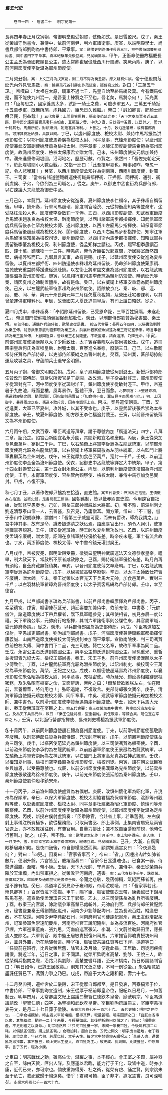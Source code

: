 

##### 舊五代史
　　`卷四十四 ‧ 唐書二十`
　`明宗紀第十`

* * *

長興四年春正月戊寅朔，帝御明堂殿受朝賀，仗衛如式。是日雪盈尺。戊子，秦王從榮加守尚書令、兼侍中，依前河南尹，判六軍諸衛事。庚寅，以端明殿學士、尚書兵部侍郎劉昫為中書侍郎、平章事。`案：歐陽史劉昫傳作長興三年，拜中書侍郎兼刑部尚書、同中書門下平章事，與本紀繫年先後互異，見吳縝纂誤。`甲午，正衙命使冊故福慶長公主孟氏為晉國雍順長公主，遣太常卿崔居儉赴西川行冊禮。突厥內附。庚子，以前河東節度使李從溫為鄆州節度使。

二月癸丑朔，`案：上文正月為戊寅朔，則二月不得為癸丑朔，原文疑有舛誤。`帝于便殿問范延光內外見管馬數，`案：錦繡萬花谷引薛史作范延慶，疑傳寫之訛。`對曰：「三萬五千疋。」帝嘆曰：「太祖在太原，騎軍不過七千，先皇自始至終馬纔及萬。今有鐵馬如是，而不能使九州混一，是吾養士練將之不至也。吾老矣，馬將奈何！」延光奏曰：「臣每思之，國家養馬太多，試計一騎士之費，可贍步軍五人，三萬五千騎抵十五萬步軍，既無所施，虛耗國力，臣恐日久難繼。」帝曰：「誠如卿言，肥騎士而瘠吾民，何益哉！」`五代會要：上問見管馬數，樞密使范延光奏：「天下常支草粟者近五萬匹。見今西北諸道蕃賣馬者往來如市，其郵傳之費、中估之直，日以四十五貫，以臣計之，國力十耗其七，馬無所使，財賦漸消，朝廷甚非所利。」上善之。十月，敕沿邊藩鎮，或有蕃部賣馬，可擇其良壯給券，具數以聞。`丁巳，以虔州節度使、檢校太尉、兼侍中馬希振為洪州節度使；以鄂州節度使馬希廣為檢校太尉、同平章事，充桂州節度使；以廬州節度使兼武安軍副使姚彥章為檢校太尉、同平章事；以靜江節度副使馬希範為鄂州節度使。故潞州節度使、檢校太保康君立贈太傅。己未，宋州節度使安元信加兼侍中。濮州進重修河堤圖，沿河地名，歷歷可數。帝覽之，愀然曰：「吾佐先朝定天下，於此堤塢間小大數百戰。」又指一邱曰：「此吾擐甲臺也。時事如昨，奄忽一紀，令人悲嘆耳！」癸亥，以西川節度使孟知祥為劍南東、西兩川節度使，封蜀王。三司奏：「當省有諸道鹽鐵轉運使衙職員都押衙、正押衙、同押衙、通引、衙前虞候、子弟，今欲列為三司職名。」從之。庚午，以御史中丞崔衍為兵部侍郎，以右諫議大夫龍敏為御史中丞。

三月己卯，幸龍門。延州節度使安從進奏，夏州節度使李仁福卒，其子彝超自稱留後。甲申，鎮州奏，行軍司馬趙瓌、節度判官陸浣、元從押衙高知柔等並棄市，坐受賂枉法殺人也。節度使李從敏罰一季俸。乙酉，以西川節度副使、知武泰軍節度兵馬留後趙季良為檢校太保、黔南節度使，以西川諸軍馬步都指揮使、知武信軍節度兵馬留後李仁罕為檢校太傅、遂州節度使，以西川左廂馬步指揮使、知保甯軍節度兵馬留後趙廷隱為檢校太保、閬州節度使，以西川右廂馬步都指揮使、知寧江軍兵馬留後張知業為檢校司徒、夔州節度使，以西川衙內馬步都指揮使、知昭武軍兵馬留後李肇為檢校太保、利州節度使，從孟知祥之請也。丙戌，賜宰相李愚絹百匹、錢十萬、鋪陳物一十三件。時愚病，帝令近臣翟光鄴宣問，所居寢室蕭然四壁，病榻弊毡而已。光鄴具言其事，故有是賜。戊子，以延州節度使安從進為夏州留後，以夏州左都押衙、四州防遏使李彝超為延州留後，仍命邠州節度使藥彥稠、宮苑使安重益帥師援送從進赴鎮。以左衞上將軍盧文進為潞州節度使，以右龍武統軍張溫為雲州節度使。庚寅，以鳳翔行軍司馬李彥琮為鹽州防禦使。時范延光等奏，請因夏州之師制置鹽州，故有是命。癸巳，以右威衛上將軍安重霸為同州節度使。己亥，以左龍武統軍符彥超為安州節度使。詔除放京兆、秦、岐、邠、涇、延、慶、同、華、興元十州長興元年二月係欠夏秋稅物，及營田莊宅務課利，以其曾輦運供軍糧料也。甲辰，故晉國夫人夏氏追冊皇后，有司上諡曰昭懿，從之。

夏四月戊申，李彝超奏：「奉詔除延州留後，已受恩命訖，三軍百姓擁隔，未遂赴任。」帝遣閤門使蘇繼顏賫詔促彝超赴任。癸丑，以刑部侍郎劉贊為秘書監、秦王傅。`刑部侍郎，通鑑作兵部侍郎，歐陽史從是書。　按五代會要：長興四年四月，以秘書監劉贊為秦王傅，前忠武軍節度判官蘇瓚為秦王友，前襄州觀察使魚崇遠為秦王府記室參軍。時言事者請為秦王置師傅，上顧問近臣，皆以秦王名勢隆盛，不敢置議，請自選擇，乃降是命。`甲寅，前鄧州節度使梁漢顒以太子少師致仕，太子賓客裴皡以兵部尚書致仕。戊午，追冊昭宗皇后何氏為宣穆皇后，祔饗太廟，百寮進名奉慰，廢朝三日。己巳，以左散騎常侍任贊為戶部侍郎，以吏部侍郎藥縱之為曹州刺史。癸酉，延州奏，蕃部刼掠餉運及攻城之具，守蘆關兵士退守金明鎮。

五月丙子朔，帝御文明殿受朝。戊寅，皇子鳳翔節度使從珂封潞王。新授戶部侍郎任贊改刑部侍郎，贊訴以所授官是丁憂闕，故改焉。皇子從益封許王，鄆州節度使李從溫封兖王，河中節度使李從璋封洋王，鎮州節度使李從敏封涇王。甲申，帝避暑于九曲池，既而登樓，風毒暴作，聖體不豫，翌日而愈。`北夢瑣言：上聖體乖和，馮道對寢膳之問，動思調衛，因指御前果實曰：「如食桃不康，翼日見李而思戒可也。」初，上因御李，暴得風虛之疾，馮道不敢斥言，因奏事諷悟上意。`丙戌，契丹遣使朝貢。丁酉，安從進奏，大軍已至夏州，攻外城，以其不受命也。庚子，以靈武留後張希崇為本州節度使。辛丑，故夏州節度使、朔方郡王李仁福追封虢王。壬寅，以前晉州留後薄文為本州節度使。

六月丙午朔，文武百寮、宰臣馮道等拜章，請于尊號內加「廣運法天」四字，凡拜二章，詔允之。詔宮西新園宜名永芳園，其間新殿宜名和慶殿。丙辰，秦王從榮加食邑至萬戶，寔封二千戶。丁巳，以右驍衛上將軍李從昶為左龍武統軍，以前邢州節度使高允韜為右龍武統軍，以右驍衛上將軍羅周敬為左羽林統軍，以右監門上將軍婁繼英為金州刺史。戊午，宋王從厚加食邑至萬戶，寔封一千戶。壬戌，以前涇州節度使李金全為滄州節度使。癸亥，詔御史中丞龍敏等詳定大中統類。甲子，第十四女封壽安公主，第十五女封永樂公主。丙辰，以前利州節度使孫漢韶為洋州節度使。壬申，永甯軍節度使、容州管內觀察使、檢校太尉、兼侍中馬存加食邑實封。甲戌，帝復不豫。

秋七月丁丑，以著作佐郎尹拙為左拾遺，直史館。`案五代會要：尹拙為左拾遺，王慎徽為右拾遺，並直史館，是書闕載王慎徽。`國朝舊制，皆以畿赤尉直史館，今用諫官自拙始，從監修李愚奏也。己卯，東岳三郎神贈威雄大將軍。初，帝不豫，前淄州刺史劉遂清荐泰山僧一人，云善醫，及召見，乃庸僧耳。問方藥，僧曰：「不工醫，嘗于泰山中親覩嶽神，謂僧曰：『吾第三子威靈可愛，而未有爵秩，師為我請之。』」宮中神其事，故有是命，識者嫉遂清之妖佞焉。詔應臺官出行，須令人訶引，使軍巡職掌等規避。壬午，詔安從進班師，時王師攻夏州無功故也。乙酉，以許州節度使孟鵠卒廢朝，贈太傅。詔賜在京諸軍將校優給有差。時帝疾未痊，軍士有流言故也。丁亥，兩浙節度使、檢校太傅、守中書令錢元瓘封吳王。

八月戊申，帝被衮冕，御明堂殿受冊，徽號曰聖明神武廣運法天文德恭孝皇帝。禮畢，制大赦天下，常赦所不原者咸赦除之。己酉，賜侍衛諸軍優給有差，時月內再有頒給，自茲府藏無餘積矣。辛亥，以晉州節度使薄文卒廢朝。丁巳，以右龍武統軍李從昶為許州節度使。戊午，以秘書監高輅卒廢朝。辛酉，以太子太師致仕符習卒廢朝，贈太師。辛未，秦王從榮以本官充天下兵馬大元帥，加食邑萬戶、實封三千戶；以右羽林統軍翟璋為晉州節度使；以太子賓客馬縞為戶部侍郎。壬申，幸至德宮。

九月甲戌，以戶部尚書李璘為兵部尚書，以前戶部尚書韓彥惲為戶部尚書。丙子，幸至德宮。戊寅，樞密使范延光、趙延壽並加兼侍中，依前充使。中書奏：「元帥儀注，諸道節度使以下帶兵權者，階下具軍禮參見；其帶使相者，初見亦展一度公禮。天下軍務公事，元帥府行帖指揮，其判六軍諸衛事則公牒往來，其官屬軍職，委元帥府奏請。」從之。癸未，以兵部侍郎盧詹為吏部侍郎。丙戌，宰臣馮道加左僕射，李愚加吏部尚書，劉昫加刑部尚書。戊子，河陽節度使兼侍衛親軍都指揮使康義誠、山南西道節度使檢校太傅張虔釗並加同平章事。宣徽南院使、判三司馮贇依前檢校太傅、同中書門下二品，充三司使。贇亡父名章，故改平章事為同二品。壬戌，永甯公主石氏進封魏國公主，興平公主趙氏進封齊國公主。皇孫重光、重哲並授銀青光祿大夫、檢校工部尚書，秦王、宋王子也。前洋州節度使梁漢顒以太子少傅致仕。丁酉，以右龍武統軍高允韜為滑州節度使，以韶州刺史、檢校司空王萬榮為華州節度使，萬榮，王妃之父也。戊戌，以樞密使趙延壽為汴州節度使，以襄州節度使朱弘昭為檢校太尉、同平章事，充樞密使。時范延光、趙延壽相繼辭退樞密務，及朱弘昭有樞密之命，又面辭訴，帝叱之曰：「爾輩皆欲離朕左右，怕在眼前，素養爾輩，將何用也！」弘昭退謝，不復敢言。吏部侍郎張文寶卒。庚子，清海軍節度使錢元璹加檢校太傅、同平章事，中吳、建武等軍節度使錢元璙加檢校太師、兼中書令。以前滑州節度使李贊華遙領虔州節度使。辛丑，詔天下兵馬大元帥、秦王從榮班宜在宰臣之上。`案五代會要：秦王從榮加兼中書令，與宰臣分班左右定位，及為天下兵馬元帥，敕曰：「秦王位隆將相，望重磐維，委任既崇，等威合異，班位宜在宰臣之上。」`壬寅，以北面行營都指揮使、易州刺史楊檀為振武軍節度使。

冬十月丙午，以前同州節度使趙在禮為襄州節度使。丁未，以前滑州節度使張敬詢卒廢朝。以刑部侍郎任贊為兵部侍郎，充元帥府判官。戊午，以前鳳翔節度使孫岳為三司使。庚申，以樞密使范延光為鎮州節度使，以三司使馮贇為樞密使。辛酉，以前潞州節度使李承約為左龍武統軍，以前威塞軍節度使王景戡為右龍武統軍，以左驍衛上將軍安崇阮為左神武統軍，以右監門上將軍高允貞為右神武統軍。壬戌，以權知夏州事、檢校司空李彝超為夏州節度使、檢校司徒。丙寅，詔在朝文武臣寮並與加恩，以受冊尊號也。戊辰，以前安州節度使楊漢章為兖州節度使，以前雲州節度使張敬達為徐州節度使。庚午，以前兖州節度使張延朗為秦州節度使。壬申，秦州節度使劉仲殷移鎮宋州。

十一月丙子，以前滄州節度使盧質為右僕射。庚辰，改慎州懷化軍為昭化軍，升洮州為保順軍。辛巳，以保大軍節度使、檢校太尉鮑君福為保順軍節度、洮鄯等州觀察等使，以彰義軍節度使、檢校太尉、同平章事杜建徽為昭化軍節度、慎瑞司等州觀察使。乙酉，以前汴州節度使李從曮為鄆州節度使，以鄆州節度使李從溫為定州節度使。丙戌，新授右僕射盧質奏：「臣忝除官，合赴省上事，若準舊例，左右僕射上事儀注所費極多，欲從權務簡，只取尚書丞、郎上事例，止集南省屬寮及兩省官送上，亦不敢輒援往例，有費官用。自量力排比；兼不敢自臣隳廢前規，他時任行舊制。」從之。戊子，帝不豫。`案：歐陽史本紀作十月壬申，幸上和亭得疾。家人傳，十一月戊子，雪，明宗幸宮西上和亭得傷寒疾，紀傳互異。見吳縝纂誤。`己丑，大漸，自廣壽殿移居雍和殿。是夜四鼓後，帝自御榻蹶然而興，顧謂知漏宮女曰：「今夜漏幾何？」對曰：「四更。」因奏曰：「官家省事否？」帝曰：「省。」因唾出肉片如肺者數片，便溺升餘。六宮皆至，慶躍而奏曰：「官家今日寔還魂也。」已食粥一器，侍醫進湯膳。至曙，帝小康。壬辰，天下大元帥、守尚書令、兼侍中、秦王從榮領兵陣於天津橋，內出禁軍拒之。從榮敗奔河南府，遇害。`案：五代春秋作壬午，誅從榮。蓋傳寫之訛，歐陽史及通鑑並從是書作壬辰。`帝聞之悲駭，幾落御榻，氣絕而蘇者再，由是不豫有加。癸巳，馮道率百寮見帝于雍和殿，帝雨泣哽噎，曰：「吾家事若此，慚見卿等！」百寮皆泣下霑襟。甲午，賜宰臣、樞密使御衣玉帶，康義誠已下錦帛鞍馬有差。遣宣徽使孟漢瓊召宋王于鄴都。乙未，以三司使孫岳為亂兵所害廢朝。丁酉，敕秦王府官屬，除諮議參軍高輦已處斬外，元帥府判官、兵部侍郎任贊配武州，秘書監兼秦王傅劉贊配嵐州，河南少尹劉陟配均州，並為長流百姓，縱逢恩赦，不在放還。河南少尹李蕘配石州，河南府判官司徒詡配甯州，秦王友蘇瓚配萊州，記室參軍魚崇遠配慶州，河南府推官王說配隨州，並為長流百姓。河南府推官尹諲，六軍巡軍董裔、張九思，河南府巡官張沆、李潮、江文蔚並勒歸田里，應長流人並除名。六軍判官、殿中監王居敏責授復州司馬，六軍推官郭晙責授坊州司戶，並員外置，所在馳驛發遣。時宰相、樞密使共議任贊等已下罪，馮道等曰：「任贊前在班行，比與從榮無舊，除官未及月餘，便逢此禍。王居敏、司徒詡疾病請假，將近半年，近日之事，計不同謀。從榮所欵昵者高輦、劉陟、王說三人，昨從榮稱兵指闕之際，沿路只與劉陟、高輦並轡耳語，至天津橋南，指日影謂諸判官曰：『明日如今，已誅王居敏矣。』則知其冗泛之徒，不可一例從坐。」朱弘昭意欲盡誅任贊已下，馮贇力爭之乃已。戊戌，帝崩于大內之雍和殿，壽六十七。

十二月癸卯朔，遷梓宮於二儀殿，宋王從厚自鄴都至。是日發哀，百寮縞素于位，中書侍郎、平章事劉昫宣遺制，宋王從厚于柩前即皇帝位，服紀以日易月，一如舊制云。明年四月，太常卿盧文紀上謚議曰聖智仁德欽孝皇帝，廟號明宗，宰臣馮道議請改「聖智仁德」四字，為聖德和武欽孝皇帝。宰臣劉昫撰諡冊文，宰臣李愚撰哀冊文，是月二十七日葬于徽陵。`永樂大典卷七千一百六十六。　五代史補：明宗之在位也，一日幸倉場觀納，時主者以車駕塲臨，懼得其罪，較量甚輕。明宗因謂之曰：「且朕自省事以來，倉塲給散，動經一二十年未畢，今輕量如此，其後稍折將何以償之？」對曰：「竭盡家產，不足則繼之以身命。」明宗愴然曰：「只聞百姓養一家，未聞一家養百姓。今後每石加二斗耗，以備鼠雀侵蠹，謂之鼠雀耗。」倉粮加耗，起自此也。五代史闕文：明宗出自邊地，老于戰陣，即位之歲，年已六旬，純厚仁慈，本乎天性。每夕宮中焚香仰天禱祝云：「某蕃人也，遇世亂為眾推戴，事不獲已，願上天早生聖人，與百姓為主。」故天成、長興間，比歲豐登，中原無事，言于五代，粗為小康。`

史臣曰：明宗戰伐之勳，雖高佐命，潛躍之事，本不經心。會王室之多艱，屬神器之自至，諒由天贊，匪出人謀。及應運以君臨，能力行于王化，政皆中道，時亦小康，近代已來，亦可宗也。倘使重誨得房、杜之術，從榮有啟、誦之賢，則宗祧未至于危亡，載祀或歸于綿遠矣。惜乎！君親可輔，臣子非才，遽冺烝嘗，良可深嘆矣。`永樂大典卷七千一百六十六。`

* * *


